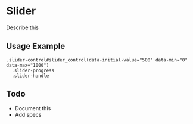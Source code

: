 
# Slider
Describe this

## Usage Example

<!--~ markup/slider.html.haml -->
```haml
.slider-control#slider_control(data-initial-value="500" data-min="0" data-max="1000")
  .slider-progress
  .slider-handle
```
<!-- end -->

## Todo
- Document this
- Add specs
